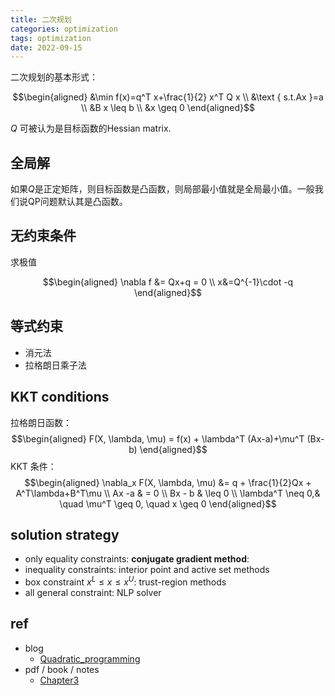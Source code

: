 ```yaml
---
title: 二次规划
categories: optimization
tags: optimization
date: 2022-09-15
---
```


二次规划的基本形式：

$$\begin{aligned}
&\min f(x)=q^T x+\frac{1}{2} x^T Q x \\
&\text { s.t.Ax }=a \\
&B x \leq b \\
&x \geq 0
\end{aligned}$$


$Q$ 可被认为是目标函数的Hessian matrix.

## 全局解

如果$Q$是正定矩阵，则目标函数是凸函数，则局部最小值就是全局最小值。一般我们说QP问题默认其是凸函数。

## 无约束条件

求极值

$$\begin{aligned}
\nabla f &= Qx+q = 0 \\ 
x&=Q^{-1}\cdot -q
\end{aligned}$$

## 等式约束

- 消元法
- 拉格朗日乘子法

## KKT conditions

拉格朗日函数：
$$\begin{aligned}
F(X, \lambda, \mu) = f(x) + \lambda^T (Ax-a)+\mu^T (Bx-b)
\end{aligned}$$
KKT 条件：
$$\begin{aligned}
\nabla_x F(X, \lambda, \mu) &= q + \frac{1}{2}Qx + A^T\lambda+B^T\mu  \\
Ax -a & = 0    \\
Bx - b & \leq 0 \\
\lambda^T \neq 0,& \quad \mu^T \geq 0, \quad x \geq 0
\end{aligned}$$


## solution strategy

- only equality constraints: **conjugate gradient method**:
-  inequality constraints: interior point and active set methods
- box constraint $x^L\leq x \leq x^U$: trust-region methods
- all general constraint: NLP solver

## ref

- blog
    - [Quadratic_programming](https://optimization.mccormick.northwestern.edu/index.php/Quadratic_programming)
- pdf / book / notes
    - [Chapter3](https://www.math.uh.edu/~rohop/fall_06/Chapter3.pdf)